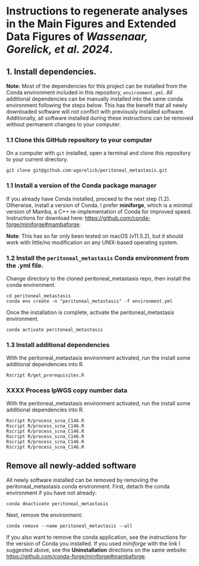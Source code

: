 
# Instructions to regenerate analyses in the Main Figures and Extended Data Figures of _Wassenaar, Gorelick, et al. 2024_.

## 1. Install dependencies.

**Note:** Most of the dependencies for this project can be installed from the Conda environment included in this repository, `environment.yml`. All additional dependencies can be manually installed into the same conda environment following the steps below. This has the benefit that all newly downloaded software will not conflict with previously installed software. Additionally, all software installed during these instructions can be removed without permanent changes to your computer.

### 1.1 Clone this GitHub repository to your computer

On a computer with `git` installed, open a terminal and clone this repository to your current directory. 
```
git clone git@github.com:agorelick/peritoneal_metastasis.git
```

### 1.1 Install a version of the Conda package manager

If you already have Conda installed, proceed to the next step (1.2). Otherwise, install a version of Conda. I prefer **miniforge**, which is a minimal version of Mamba, a C++ re-implementation of Conda for improved speed. Instructions for download here: https://github.com/conda-forge/miniforge#mambaforge.

**Note**: This has so far only been tested on macOS (v11.5.2), but it should work with little/no modification on any UNIX-based operating system.

### 1.2 Install the `peritoneal_metastasis` Conda environment from the .yml file.

Change directory to the cloned peritoneal_metastasis repo, then install the conda environment. 

```
cd peritoneal_metastasis
conda env create -n "peritoneal_metastasis" -f environment.yml
```

Once the installation is complete, activate the peritoneal_metastasis environment.

```
conda activate peritoneal_metastasis
```

### 1.3 Install additional dependencies

With the peritoneal_metastasis environment activated, run the install some additional dependencies into R. 
```
Rscript R/get_prerequisites.R
```

### XXXX Process lpWGS copy number data

With the peritoneal_metastasis environment activated, run the install some additional dependencies into R. 
```
Rscript R/process_scna_C146.R
Rscript R/process_scna_C146.R
Rscript R/process_scna_C146.R
Rscript R/process_scna_C146.R
Rscript R/process_scna_C146.R
Rscript R/process_scna_C146.R
```

## Remove all newly-added software

All newly software installed can be removed by removiing the peritoneal_metastasis conda environment. First, detach the conda environment if you have not already:
```
conda deactivate peritoneal_metastasis
```

Next, remove the environment:
```
conda remove --name peritoneal_metastasis --all
```

If you also want to remove the conda application, see the instructions for the version of Conda you installed. If you used _miniforge_ with the link I suggested above, see the **Uninstallation** directions on the same website: https://github.com/conda-forge/miniforge#mambaforge.



